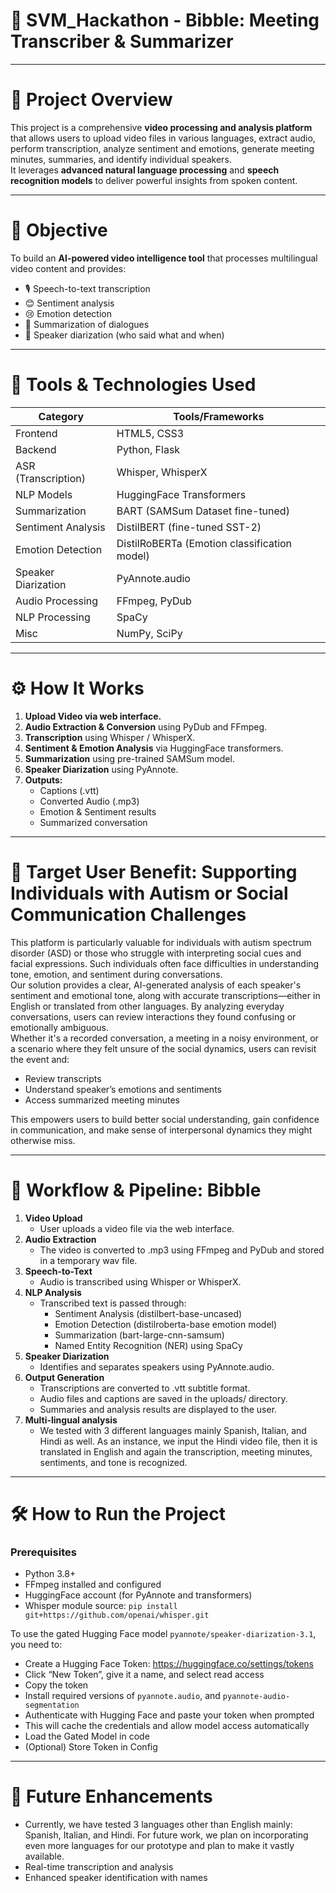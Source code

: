 # 🚀 **SVM_Hackathon - Bibble: Meeting Transcriber & Summarizer**

---

# 💫 Project Overview
This project is a comprehensive **video processing and analysis platform** that allows users to upload video files in various languages, extract audio, perform transcription, analyze sentiment and emotions, generate meeting minutes, summaries, and identify individual speakers.  
It leverages **advanced natural language processing** and **speech recognition models** to deliver powerful insights from spoken content.

---

# 🎯 Objective
To build an **AI-powered video intelligence tool** that processes multilingual video content and provides:
- 🎙️ Speech-to-text transcription  
- 😊 Sentiment analysis  
- 😢 Emotion detection  
- 📝 Summarization of dialogues  
- 🧠 Speaker diarization (who said what and when)

---

# 🧰 Tools & Technologies Used

| **Category**             | **Tools/Frameworks**                                                   |
|-------------------------|------------------------------------------------------------------------|
| Frontend                | HTML5, CSS3                                                            |
| Backend                 | Python, Flask                                                          |
| ASR (Transcription)     | Whisper, WhisperX                                                      |
| NLP Models              | HuggingFace Transformers                                               |
| Summarization           | BART (SAMSum Dataset fine-tuned)                                      |
| Sentiment Analysis      | DistilBERT (fine-tuned SST-2)                                          |
| Emotion Detection       | DistilRoBERTa (Emotion classification model)                           |
| Speaker Diarization     | PyAnnote.audio                                                         |
| Audio Processing        | FFmpeg, PyDub                                                          |
| NLP Processing          | SpaCy                                                                  |
| Misc                    | NumPy, SciPy                                                            |

---

# ⚙️ How It Works

1. **Upload Video via web interface.**  
2. **Audio Extraction & Conversion** using PyDub and FFmpeg.  
3. **Transcription** using Whisper / WhisperX.  
4. **Sentiment & Emotion Analysis** via HuggingFace transformers.  
5. **Summarization** using pre-trained SAMSum model.  
6. **Speaker Diarization** using PyAnnote.  
7. **Outputs:**
   - Captions (.vtt)
   - Converted Audio (.mp3)
   - Emotion & Sentiment results
   - Summarized conversation

---

# 🎯 Target User Benefit: Supporting Individuals with Autism or Social Communication Challenges

This platform is particularly valuable for individuals with autism spectrum disorder (ASD) or those who struggle with interpreting social cues and facial expressions. Such individuals often face difficulties in understanding tone, emotion, and sentiment during conversations.  
Our solution provides a clear, AI-generated analysis of each speaker's sentiment and emotional tone, along with accurate transcriptions—either in English or translated from other languages. By analyzing everyday conversations, users can review interactions they found confusing or emotionally ambiguous.  
Whether it's a recorded conversation, a meeting in a noisy environment, or a scenario where they felt unsure of the social dynamics, users can revisit the event and:
- Review transcripts  
- Understand speaker’s emotions and sentiments  
- Access summarized meeting minutes  

This empowers users to build better social understanding, gain confidence in communication, and make sense of interpersonal dynamics they might otherwise miss.

---

# 🔁 Workflow & Pipeline: Bibble

1. **Video Upload**
   - User uploads a video file via the web interface.
2. **Audio Extraction**
   - The video is converted to .mp3 using FFmpeg and PyDub and stored in a temporary wav file.
3. **Speech-to-Text**
   - Audio is transcribed using Whisper or WhisperX.
4. **NLP Analysis**
   - Transcribed text is passed through:
     - Sentiment Analysis (distilbert-base-uncased)
     - Emotion Detection (distilroberta-base emotion model)
     - Summarization (bart-large-cnn-samsum)
     - Named Entity Recognition (NER) using SpaCy
5. **Speaker Diarization**
   - Identifies and separates speakers using PyAnnote.audio.
6. **Output Generation**
   - Transcriptions are converted to .vtt subtitle format.
   - Audio files and captions are saved in the uploads/ directory.
   - Summaries and analysis results are displayed to the user.
7. **Multi-lingual analysis**
   - We tested with 3 different languages mainly Spanish, Italian, and Hindi as well. As an instance, we input the Hindi video file, then it is translated in English and again the transcription, meeting minutes, sentiments, and tone is recognized.

---

# 🛠️ How to Run the Project

### Prerequisites
- Python 3.8+  
- FFmpeg installed and configured  
- HuggingFace account (for PyAnnote and transformers)  
- Whisper module source: `pip install git+https://github.com/openai/whisper.git`  

To use the gated Hugging Face model `pyannote/speaker-diarization-3.1`, you need to:
- Create a Hugging Face Token: https://huggingface.co/settings/tokens  
- Click “New Token”, give it a name, and select read access  
- Copy the token  
- Install required versions of `pyannote.audio`, and `pyannote-audio-segmentation`  
- Authenticate with Hugging Face and paste your token when prompted  
- This will cache the credentials and allow model access automatically  
- Load the Gated Model in code  
- (Optional) Store Token in Config  

---

# 🚀 Future Enhancements

- Currently, we have tested 3 languages other than English mainly: Spanish, Italian, and Hindi. For future work, we plan on incorporating even more languages for our prototype and plan to make it vastly available.  
- Real-time transcription and analysis
- Enhanced speaker identification with names
